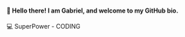 

#### 👋 Hello there! I am Gabriel, and welcome to my GitHub bio.


💻 SuperPower - CODING

<!---
zeus-kronos/zeus-kronos is a ✨ special ✨ repository because its `README.md` (this file) appears on your GitHub profile.
You can click the Preview link to take a look at your changes.
--->
